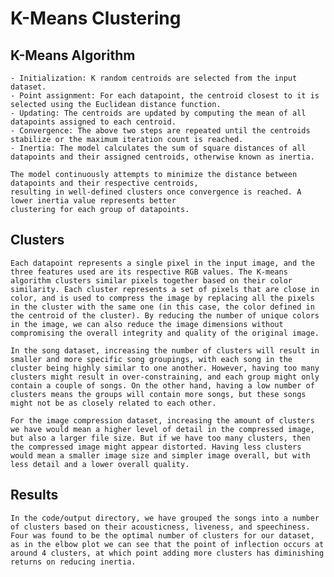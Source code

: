 # K-Means Clustering

## K-Means Algorithm
	- Initialization: K random centroids are selected from the input dataset.
	- Point assignment: For each datapoint, the centroid closest to it is selected using the Euclidean distance function.
	- Updating: The centroids are updated by computing the mean of all datapoints assigned to each centroid.
	- Convergence: The above two steps are repeated until the centroids stabilize or the maximum iteration count is reached. 
	- Inertia: The model calculates the sum of square distances of all datapoints and their assigned centroids, otherwise known as inertia.

	The model continuously attempts to minimize the distance between datapoints and their respective centroids, 
	resulting in well-defined clusters once convergence is reached. A lower inertia value represents better
	clustering for each group of datapoints. 

## Clusters
	Each datapoint represents a single pixel in the input image, and the three features used are its respective RGB values. The K-means algorithm clusters similar pixels together based on their color similarity. Each cluster represents a set of pixels that are close in color, and is used to compress the image by replacing all the pixels in the cluster with the same one (in this case, the color defined in the centroid of the cluster). By reducing the number of unique colors in the image, we can also reduce the image dimensions without compromising the overall integrity and quality of the original image. 

	In the song dataset, increasing the number of clusters will result in smaller and more specific song groupings, with each song in the cluster being highly similar to one another. However, having too many clusters might result in over-constraining, and each group might only contain a couple of songs. On the other hand, having a low number of clusters means the groups will contain more songs, but these songs might not be as closely related to each other. 
	
	For the image compression dataset, increasing the amount of clusters we have would mean a higher level of detail in the compressed image, but also a larger file size. But if we have too many clusters, then the compressed image might appear distorted. Having less clusters would mean a smaller image size and simpler image overall, but with less detail and a lower overall quality. 

## Results
	In the code/output directory, we have grouped the songs into a number of clusters based on their acousticness, liveness, and speechiness. Four was found to be the optimal number of clusters for our dataset, as in the elbow plot we can see that the point of inflection occurs at around 4 clusters, at which point adding more clusters has diminishing returns on reducing inertia. 
